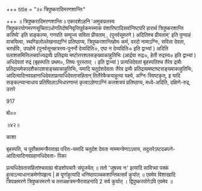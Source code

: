 +++
title = "२० त्रिपुष्करादिमरणशान्तिः"

+++
॥ त्रिपुष्करादिमरणशान्तिः॥ एकादशेऽहनि 'अमुकप्रतस्य त्रिपुष्करयोगमरणसूचिताऽधोगतिदोषनिवृत्तिपूर्वकमस्माकं वंशारिष्टादिसर्वानिष्टपरि हारार्थ त्रिपुष्करशान्ति करिष्ये' इति सङ्कल्प्य, गणपति सम्पूज्य सविता प्रीयताम् , (पुनर्वसूमरणे ) अदितिश्च प्रीयताम्' इति पुण्याहं वाचयित्वा, स्थण्डिलोल्लेखनाद्यग्निं प्रतिष्ठाप्य, त्रिपुष्करशान्तिहोमः कर्म, वरदो नामाऽग्निः, सविता देवता, चरुर्हविः, उपहोमे (पुनर्वसूनक्षत्रस्य-पुनर्नो देव्यदितिः०, एघा न देव्यदितिः० इति द्वाभ्यां ) अदिति पलाशसमित्तिलचर्वाज्यद्रव्यैः प्रतिद्रव्य मष्टोत्तरशतसङ्ख्याकाहुतिभिः (आर्द्रया रुद्रः०, हेती रुद्रस्य० इति द्वाभ्यां ) अधिदेवतां रुद्रं (बृहस्पतिः प्रथम०, तिष्यः पुरस्तात् । इति द्वाभ्यां ) प्रत्यधिदेवतां बृहस्पतिश्च तैरेव द्रव्यैः प्रतिद्रव्यमेकादशैकादशसङ्ख्याकाहुतिभिः, यमादि चतुर्दशदेवताः तैरेव द्रव्यैः प्रतिद्रव्यमष्टाष्टसङ्ख्याकाहुतिभिः, आदित्यादिनवग्रहानाधिदेवताप्रत्याधिदेवतासहितान् तिलैरेकैकयाहुत्या यक्ष्ये, अग्निः स्विष्टकृत्, इ यादि सङ्कल्प्यान्वाधाय प्रतिष्ठिताऽभिधारणान्तं कृत्वाऽग्रेणाऽग्निं कलशत्रयं प्रतिष्ठाप्य, मध्ये-अदिति, दक्षिणे-रुद्र, उत्तरे

917

बो००

॥४२॥

काशा

बृहस्पति, च पूर्वोक्तमन्त्रैरावाह्य परितः-यमादि चतुर्दश देवता नाममन्त्रेणाऽऽवाय, तदुत्तरेऽष्टदळपने-आदित्यादिनवग्रहानधिदेवता- पिका

प्रत्यधिदेवतासहितांश्चावाह्य षोडशोपचारैः संपूजयेत् ॥ ततो 'जुषस्व नः' इत्यादि सावित्र्या पक्कं हुत्वाऽन्वाधानक्रमेणोपहृत्य | # पूर्णाहुत्यादि धनिष्ठापञ्चकशान्तिवत्सर्वं कुर्यात् ॥ एवमेव विशाखादि त्रिपाक्षमरणे त्रिपुष्करमरणे च तत्तन्नक्षत्रमन्त्रैरावाहनादि 2 सर्व कुर्यात् । द्विपुष्करयोगेऽपि एवमेव ॥
